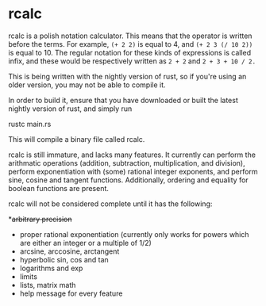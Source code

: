rcalc
=====

rcalc is a polish notation calculator. This means that the operator is written
before the terms. For example, `(+ 2 2)` is equal to 4, and `(+ 2 3 (/ 10 2))`
is equal to 10. The regular notation for these kinds of expressions is called
infix, and these would be respectively written as `2 + 2` and
`2 + 3 + 10 / 2.`

This is being written with the nightly version of rust, so if you're using an
older version, you may not be able to compile it.

In order to build it, ensure that you have downloaded or built the latest nightly
version of rust, and simply run

rustc main.rs

This will compile a binary file called rcalc.

rcalc is still immature, and lacks many features. It currently can perform
the arithmatic operations (addition, subtraction, multiplication, and division),
perform exponentiation with (some) rational integer exponents, and perform sine, 
cosine and tangent functions. Additionally, ordering and equality for boolean 
functions are present.

rcalc will not be considered complete until it has the following:

*~~arbitrary precision~~
* proper rational exponentiation (currently only works for powers which are either an integer or a multiple of 1/2)
* arcsine, arccosine, arctangent
* hyperbolic sin, cos and tan
* logarithms and exp
* limits
* lists, matrix math
* help message for every feature
